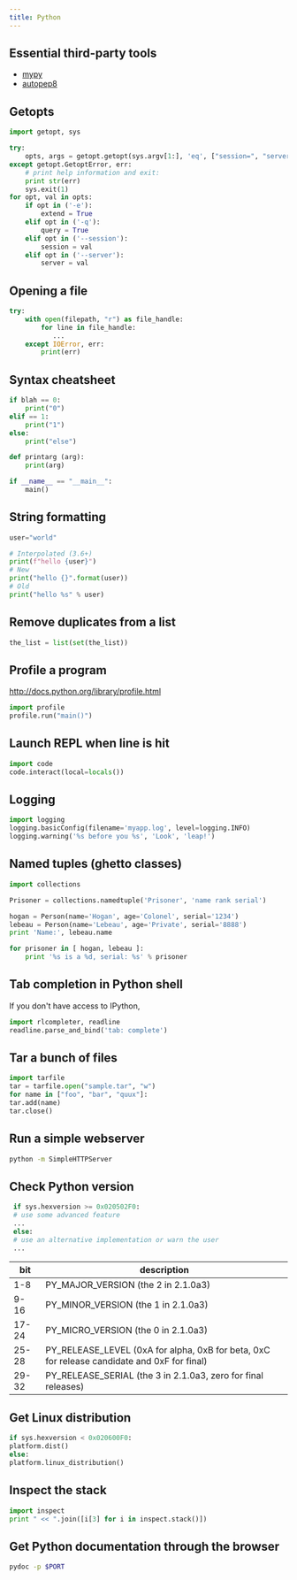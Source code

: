 ```yaml
---
title: Python
---
```


<!--
.. TODO - ConfigParser
.. TODO - gdchart
.. TODO - asyncore/asynchat
.. TODO - shlex
.. TODO - paramiko
.. TODO - threading, multiprocessing
-->

## Essential third-party tools

* [mypy](http://mypy-lang.org/)
* [autopep8](http://pypi.python.org/pypi/autopep8)

## Getopts

```python
import getopt, sys

try:
    opts, args = getopt.getopt(sys.argv[1:], 'eq', ["session=", "server="])
except getopt.GetoptError, err:
    # print help information and exit:
    print str(err)
    sys.exit(1)
for opt, val in opts:
    if opt in ('-e'):
        extend = True
    elif opt in ('-q'):
        query = True
    elif opt in ('--session'):
        session = val
    elif opt in ('--server'):
        server = val
```

## Opening a file

```python
try:
    with open(filepath, "r") as file_handle:
        for line in file_handle:
           ...
    except IOError, err:
        print(err)
```

## Syntax cheatsheet

```python
if blah == 0:
    print("0")
elif == 1:
    print("1")
else:
    print("else")

def printarg (arg):
    print(arg)

if __name__ == "__main__":
    main()
```

## String formatting

```python
user="world"

# Interpolated (3.6+)
print(f"hello {user}")
# New
print("hello {}".format(user))
# Old
print("hello %s" % user)
```

## Remove duplicates from a list

```python
the_list = list(set(the_list))
```

## Profile a program

<http://docs.python.org/library/profile.html>

```python
import profile
profile.run("main()")
```

## Launch REPL when line is hit

```python
import code
code.interact(local=locals())
```

## Logging

```python
import logging
logging.basicConfig(filename='myapp.log', level=logging.INFO)
logging.warning('%s before you %s', 'Look', 'leap!')
```

## Named tuples (ghetto classes)

```python
import collections

Prisoner = collections.namedtuple('Prisoner', 'name rank serial')

hogan = Person(name='Hogan', age='Colonel', serial='1234')
lebeau = Person(name='Lebeau', age='Private', serial='8888')
print 'Name:', lebeau.name

for prisoner in [ hogan, lebeau ]:
    print '%s is a %d, serial: %s' % prisoner
```

## Tab completion in Python shell

If you don't have access to IPython,

```python
import rlcompleter, readline
readline.parse_and_bind('tab: complete')
```

## Tar a bunch of files

```python
import tarfile
tar = tarfile.open("sample.tar", "w")
for name in ["foo", "bar", "quux"]:
tar.add(name)
tar.close()
```

## Run a simple webserver

```bash
python -m SimpleHTTPServer
```

## Check Python version

```python
 if sys.hexversion >= 0x020502F0:
 # use some advanced feature
 ...
 else:
 # use an alternative implementation or warn the user
 ...
```

bit   | description
---   | ---
1-8   | PY_MAJOR_VERSION (the 2 in 2.1.0a3)
9-16  | PY_MINOR_VERSION (the 1 in 2.1.0a3)
17-24 | PY_MICRO_VERSION (the 0 in 2.1.0a3)
25-28 | PY_RELEASE_LEVEL (0xA for alpha, 0xB for beta, 0xC for release candidate and 0xF for final)
29-32 | PY_RELEASE_SERIAL (the 3 in 2.1.0a3, zero for final releases)

## Get Linux distribution

```python
if sys.hexversion < 0x020600F0:
platform.dist()
else:
platform.linux_distribution()
```

## Inspect the stack

```python
import inspect
print " << ".join([i[3] for i in inspect.stack()])
```

## Get Python documentation through the browser

```bash
pydoc -p $PORT
```

<!-- vim: set nospell: -->
